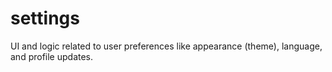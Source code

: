 # settings
UI and logic related to user preferences like appearance (theme), language, and profile updates.
